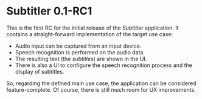 Subtitler 0.1-RC1
=================

This is the first RC for the initial release of the _Subtitler_ application. It contains a straight-forward implementation of the target use case:

* Audio input can be captured from an input device.
* Speech recognition is performed on the audio data.
* The resulting text (the _subtitles_) are shown in the UI.
* There is also a UI to configure the speech recognition process and the display of subtitles.

So, regarding the defined main use case, the application can be considered feature-complete. Of course, there is still much room for UX improvements.
